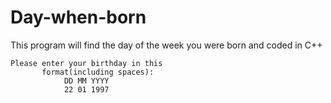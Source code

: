 # Day-when-born
This program will find the day of the week you were born and coded in C++
```
Please enter your birthday in this
       format(including spaces):
            DD MM YYYY
            22 01 1997
```
